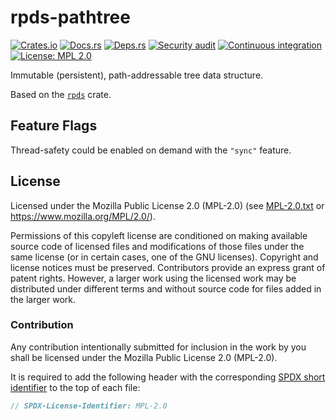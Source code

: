 <!-- SPDX-FileCopyrightText: The rpds-pathtree authors -->
<!-- SPDX-License-Identifier: MPL-2.0 -->

# rpds-pathtree

[![Crates.io](https://img.shields.io/crates/v/rpds-pathtree.svg)](https://crates.io/crates/rpds-pathtree)
[![Docs.rs](https://docs.rs/rpds-pathtree/badge.svg)](https://docs.rs/rpds-pathtree)
[![Deps.rs](https://deps.rs/repo/github/uklotzde/rpds-pathtree/status.svg)](https://deps.rs/repo/github/uklotzde/rpds-pathtree)
[![Security audit](https://github.com/uklotzde/rpds-pathtree/actions/workflows/security-audit.yaml/badge.svg)](https://github.com/uklotzde/rpds-pathtree/actions/workflows/security-audit.yaml)
[![Continuous integration](https://github.com/uklotzde/rpds-pathtree/actions/workflows/continuous-integration.yaml/badge.svg)](https://github.com/uklotzde/rpds-pathtree/actions/workflows/continuous-integration.yaml)
[![License: MPL 2.0](https://img.shields.io/badge/License-MPL_2.0-brightgreen.svg)](https://opensource.org/licenses/MPL-2.0)

Immutable (persistent), path-addressable tree data structure.

Based on the [`rpds`](https://crates.io/crates/rpds) crate.

## Feature Flags

Thread-safety could be enabled on demand with the `"sync"` feature.

## License

Licensed under the Mozilla Public License 2.0 (MPL-2.0) (see [MPL-2.0.txt](LICENSES/MPL-2.0.txt) or
<https://www.mozilla.org/MPL/2.0/>).

Permissions of this copyleft license are conditioned on making available source code of licensed
files and modifications of those files under the same license (or in certain cases, one of the GNU
licenses). Copyright and license notices must be preserved. Contributors provide an express grant of
patent rights. However, a larger work using the licensed work may be distributed under different
terms and without source code for files added in the larger work.

### Contribution

Any contribution intentionally submitted for inclusion in the work by you shall be licensed under
the Mozilla Public License 2.0 (MPL-2.0).

It is required to add the following header with the corresponding
[SPDX short identifier](https://spdx.dev/ids/) to the top of each file:

```rust
// SPDX-License-Identifier: MPL-2.0
```
